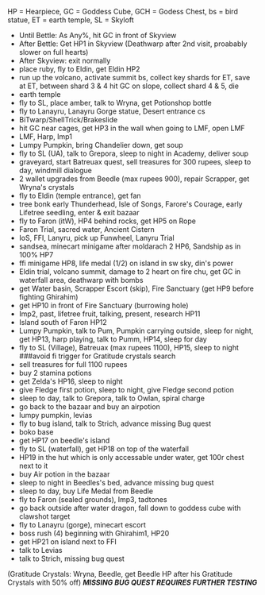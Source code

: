 HP = Hearpiece, GC = Goddess Cube, GCH = Godess Chest, bs = bird statue, ET = earth temple, SL = Skyloft
* Until Bettle: As Any%, hit GC in front of Skyview
* After Bettle: Get HP1 in Skyview (Deathwarp after 2nd visit, proabably slower on full hearts)
* After Skyview: exit normally
* place ruby, fly to Eldin, get Eldin HP2
* run up the volcano, activate summit bs, collect key shards for ET, save at ET, between shard 3 & 4 hit GC on slope, collect shard 4 & 5, die
* earth temple
* fly to SL, place amber, talk to Wryna, get Potionshop bottle
* fly to Lanayru, Lanayru Gorge statue, Desert entrance cs
* BiTwarp/ShellTrick/Brakeslide
* hit GC near cages, get HP3 in the wall when going to LMF, open LMF
* LMF, Harp, Imp1
* Lumpy Pumpkin, bring Chandelier down, get soup
* fly to SL (UA), talk to Grepora, sleep to night in Academy, deliver soup
* graveyard, start Batreuax quest, sell treasures for 300 rupees, sleep to day, windmill dialogue
* 2 wallet upgrades from Beedle (max rupees 900), repair Scrapper, get Wryna's crystals
* fly to Eldin (temple entrance), get fan
* tree bonk early Thunderhead, Isle of Songs, Farore's Courage, early Lifetree seedling, enter & exit bazaar
* fly to Faron (itW), HP4 behind rocks, get HP5 on Rope
* Faron Trial, sacred water, Ancient Cistern
* IoS, FFI, Lanyru, pick up Funwheel, Lanyru Trial
* sandsea, minecart minigame after moldarach 2 HP6, Sandship as in 100% HP7
* ffi minigame HP8, life medal (1/2) on island in sw sky, din's power
* Eldin trial, volcano summit, damage to 2 heart on fire chu, get GC in waterfall area, deathwarp with bombs
* get Water basin, Scrapper Escort (skip), Fire Sanctuary (get HP9 before fighting Ghirahim)
* get HP10 in front of Fire Sanctuary (burrowing hole)
* Imp2, past, lifetree fruit, talking, present, research HP11
* Island south of Faron HP12
* Lumpy Pumpkin, talk to Pum, Pumpkin carrying outside, sleep for night, get HP13, harp playing, talk to Pumm, HP14, sleep for day
* fly to SL (Village), Batreuax (max rupees 1100), HP15, sleep to night ###avoid fi trigger for Gratitude crystals search
* sell treasures for full 1100 rupees 
* buy 2 stamina potions
* get Zelda's HP16, sleep to night
* give Fledge first potion, sleep to night, give Fledge second potion
* sleep to day, talk to Grepora, talk to Owlan, spiral charge
* go back to the bazaar and buy an airpotion
* lumpy pumpkin, levias
* fly to bug island, talk to Strich, advance missing Bug quest
* boko base
* get HP17 on beedle's island
* fly to SL (waterfall), get HP18 on top of the waterfall
* HP19 in the hut which is only accessable under water, get 100r chest next to it
* buy Air potion in the bazaar
* sleep to night in Beedles's bed, advance missing bug quest
* sleep to day, buy Life Medal from Beedle
* fly to Faron (sealed grounds), Imp3, tadtones
* go back outside after water dragon, fall down to goddess cube with clawshot target
* fly to Lanayru (gorge), minecart escort
* boss rush (4) beginning with Ghirahim1, HP20
* get HP21 on island next to FFI
* talk to Levias
* talk to Strich, missing bug quest



(Gratitude Crystals: Wryna, Beedle, get Beedle HP after his Gratitude Crystals with 50% off)
***MISSING BUG QUEST REQUIRES FURTHER TESTING***

